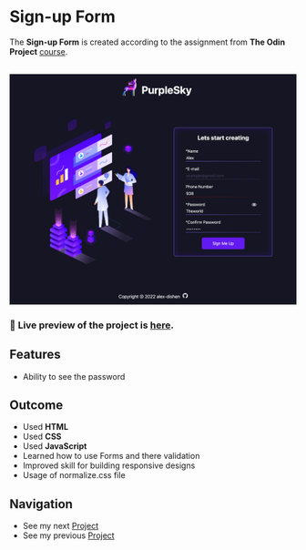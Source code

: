 # Sign-up Form
The **Sign-up Form** is created according to the assignment from **The Odin Project** [course](https://www.theodinproject.com/paths/full-stack-javascript/courses/intermediate-html-and-css).
<br>
<br>

![Preview](img/sign-up-form.png)

### 🔗 **Live preview** of the project is [here](https://alex-dishen.github.io/sign-up-form/).

## **Features**
* Ability to see the password

## **Outcome**
* Used **HTML**
* Used **CSS**
* Used **JavaScript**
* Learned how to use Forms and there validation
* Improved skill for building responsive designs
* Usage of normalize.css file

## **Navigation**
* See my next [Project](https://github.com/alex-dishen/admin-dashboard)
* See my previous [Project](https://github.com/alex-dishen/calculator)